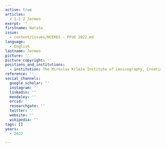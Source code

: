 ```yaml
---
active: true
articles:
  - 1-1-2_Jermen
exerpt: ''
firstname: Nataša
issue:
  - content/issues/HCERES - PFUE 2022.md
language:
  - English
lastname: Jermen
picture: ''
picture_copyright: ''
positions_and_institutions:
  - institution: The Miroslav Krleža Institute of Lexicography, Croatia
reference: ''
social_channels:
  google_scholar: ''
  instagram: ''
  linkedin: ''
  mendeley: ''
  orcid: ''
  researchgate: ''
  twitter: ''
  website: ''
  wikipedia: ''
tags: []
years:
  - 2022

---
```

